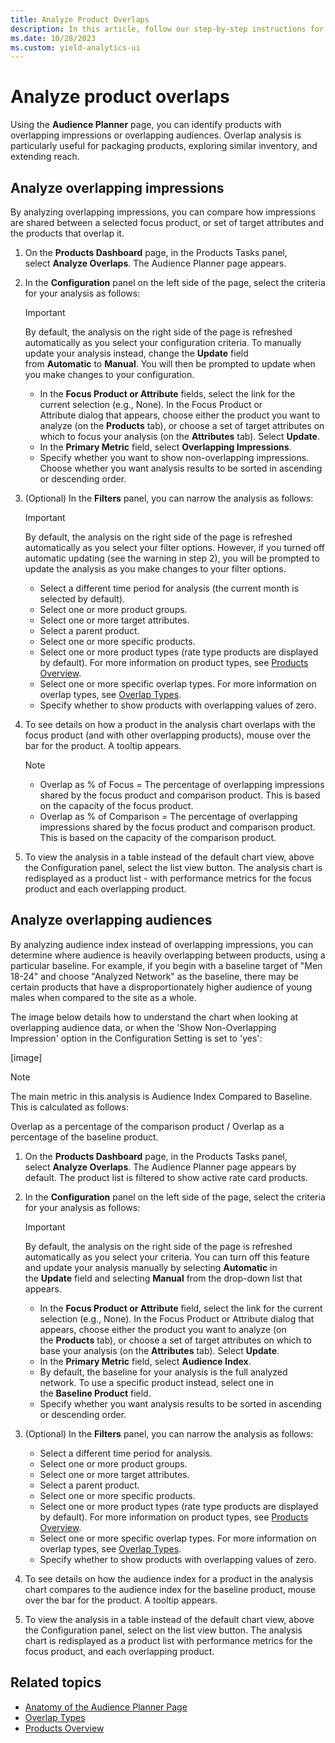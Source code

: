 ```yaml
---
title: Analyze Product Overlaps
description: In this article, follow our step-by-step instructions for analyzing overlapping impressions.
ms.date: 10/28/2023
ms.custom: yield-analytics-ui
---
```


# Analyze product overlaps

Using the **Audience Planner** page, you can identify products with overlapping impressions or overlapping audiences. Overlap analysis is particularly useful for packaging products, exploring similar inventory, and extending reach.

## Analyze overlapping impressions

By analyzing overlapping impressions, you can compare how impressions are shared between a selected focus product, or set of target attributes and the products that overlap it.

1. On the **Products Dashboard** page, in the Products Tasks panel, select **Analyze Overlaps**. The Audience Planner page appears.

1. In the **Configuration** panel on the left side of the page, select the criteria for your analysis as follows:

      > [!IMPORTANT]
      > By default, the analysis on the right side of the page is refreshed automatically as you select your configuration criteria. To manually update your analysis instead, change the **Update** field from **Automatic** to **Manual**. You will then be prompted to update when you make changes to your configuration.

    - In the **Focus Product or Attribute** fields, select the link for the current selection (e.g., None). In the Focus Product or Attribute dialog that appears, choose either the product you want to analyze (on the **Products** tab), or choose a set of target attributes on which to focus your analysis (on the **Attributes** tab). Select **Update**.
    - In the **Primary Metric** field, select **Overlapping Impressions**.
    - Specify whether you want to show non-overlapping impressions.
      Choose whether you want analysis results to be sorted in ascending or descending order.

1. (Optional) In the **Filters** panel, you can narrow the analysis as follows:

    > [!IMPORTANT]
    > By default, the analysis on the right side of the page is refreshed automatically as you select your filter options. However, if you turned off automatic updating (see the warning in step 2), you will be prompted to update the analysis as you make changes to your filter options.  

    - Select a different time period for analysis (the current month is selected by default).
    - Select one or more product groups.
    - Select one or more target attributes.
    - Select a parent product.
    - Select one or more specific products.
    - Select one or more product types (rate type products are displayed by default). For more information on product types, see [Products Overview](products-overview.md).
    - Select one or more specific overlap types. For more information on overlap types, see [Overlap Types](overlap-types.md).
    - Specify whether to show products with overlapping values of zero.

1. To see details on how a product in the analysis chart overlaps with the focus product (and with other overlapping products), mouse over the bar for the product. A tooltip appears.

    > [!NOTE]
    >
    > - Overlap as % of Focus = The percentage of overlapping impressions shared by the focus product and comparison product. This is based on the capacity of the focus product.
    > - Overlap as % of Comparison = The percentage of overlapping impressions shared by the focus product and comparison product. This is based on the capacity of the comparison product.

1. To view the analysis in a table instead of the default chart view, above the Configuration panel, select the list view button. The analysis chart is redisplayed as a product list - with performance metrics for the focus product and each overlapping product.

## Analyze overlapping audiences

By analyzing audience index instead of overlapping impressions, you can determine where audience is heavily overlapping between products, using a particular baseline. For example, if you begin with a baseline target of "Men 18-24" and choose "Analyzed Network" as the baseline, there may be certain products that have a disproportionately higher audience of young males when compared to the site as a whole.

The image below details how to understand the chart when looking at overlapping audience data, or when the 'Show Non-Overlapping Impression' option in the Configuration Setting is set to 'yes':

[image]

> [!NOTE]
> The main metric in this analysis is Audience Index Compared to Baseline. This is calculated as follows:
>
> Overlap as a percentage of the comparison product / Overlap as a percentage of the baseline product.

1. On the **Products Dashboard** page, in the Products Tasks panel, select **Analyze Overlaps**. The Audience Planner page appears by default. The product list is filtered to show active rate card products.

1. In the **Configuration** panel on the left side of the page, select the criteria for your analysis as follows:

    > [!IMPORTANT]
    > By default, the analysis on the right side of the page is refreshed automatically as you select your criteria. You can turn off this feature and update your analysis manually by selecting **Automatic** in the **Update** field and selecting **Manual** from the drop-down list that appears.

    - In the **Focus Product or Attribute** field, select the link for the current selection (e.g., None). In the Focus Product or Attribute dialog that appears, choose either the product you want to analyze (on the **Products** tab), or choose a set of target attributes on which to base your analysis (on the **Attributes** tab).
      Select **Update**.
    - In the **Primary Metric** field, select **Audience Index**.
    - By default, the baseline for your analysis is the full analyzed network. To use a specific product instead, select one in the **Baseline Product** field.
    - Specify whether you want analysis results to be sorted in ascending or descending order.

1. (Optional) In the **Filters** panel, you can narrow the analysis as follows:
    - Select a different time period for analysis.
    - Select one or more product groups.
    - Select one or more target attributes.
    - Select a parent product.
    - Select one or more specific products.
    - Select one or more product types (rate type products are displayed by default). For more information on product types, see [Products Overview](products-overview.md).
    - Select one or more specific overlap types. For more information on overlap types, see [Overlap Types](overlap-types.md).
    - Specify whether to show products with overlapping values of zero.

1. To see details on how the audience index for a product in the analysis chart compares to the audience index for the baseline product, mouse over the bar for the product. A tooltip appears.

1. To view the analysis in a table instead of the default chart view, above the Configuration panel, select on the list view button. The analysis chart is redisplayed as a product list with performance metrics for the focus product, and each overlapping product.

## Related topics

- [Anatomy of the Audience Planner Page](anatomy-of-the-audience-planner-page.md)
- [Overlap Types](overlap-types.md)
- [Products Overview](products-overview.md)
